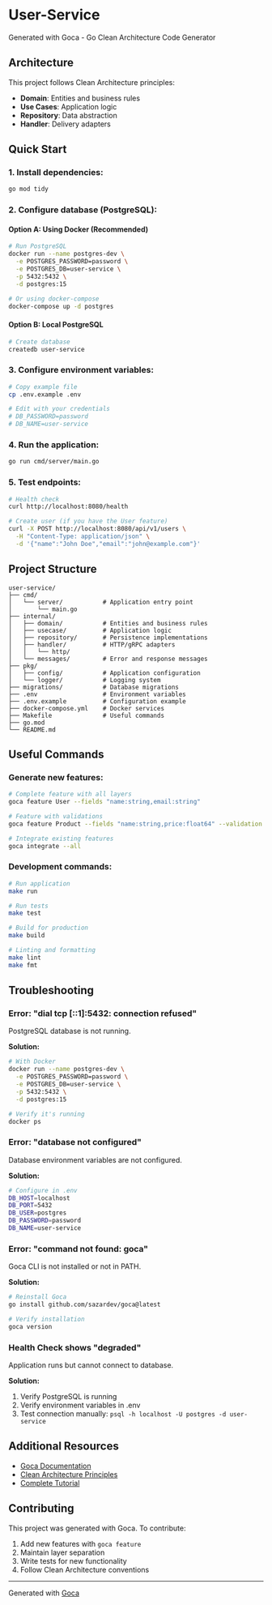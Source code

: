 # User-Service

Generated with Goca - Go Clean Architecture Code Generator

## Architecture

This project follows Clean Architecture principles:

- **Domain**: Entities and business rules  
- **Use Cases**: Application logic
- **Repository**: Data abstraction
- **Handler**: Delivery adapters

## Quick Start

### 1. Install dependencies:
```bash
go mod tidy
```


### 2. Configure database (PostgreSQL):

#### Option A: Using Docker (Recommended)
```bash
# Run PostgreSQL
docker run --name postgres-dev \
  -e POSTGRES_PASSWORD=password \
  -e POSTGRES_DB=user-service \
  -p 5432:5432 \
  -d postgres:15

# Or using docker-compose
docker-compose up -d postgres
```


#### Option B: Local PostgreSQL
```bash
# Create database
createdb user-service
```


### 3. Configure environment variables:
```bash
# Copy example file
cp .env.example .env

# Edit with your credentials
# DB_PASSWORD=password
# DB_NAME=user-service
```


### 4. Run the application:
```bash
go run cmd/server/main.go
```


### 5. Test endpoints:
```bash
# Health check
curl http://localhost:8080/health

# Create user (if you have the User feature)
curl -X POST http://localhost:8080/api/v1/users \
  -H "Content-Type: application/json" \
  -d '{"name":"John Doe","email":"john@example.com"}'
```


## Project Structure

```
user-service/
├── cmd/
│   └── server/           # Application entry point
│       └── main.go
├── internal/
│   ├── domain/           # Entities and business rules
│   ├── usecase/          # Application logic
│   ├── repository/       # Persistence implementations
│   ├── handler/          # HTTP/gRPC adapters
│   │   └── http/
│   └── messages/         # Error and response messages
├── pkg/
│   ├── config/           # Application configuration
│   └── logger/           # Logging system
├── migrations/           # Database migrations
├── .env                  # Environment variables
├── .env.example          # Configuration example
├── docker-compose.yml    # Docker services
├── Makefile              # Useful commands
├── go.mod
└── README.md
```


## Useful Commands

### Generate new features:
```bash
# Complete feature with all layers
goca feature User --fields "name:string,email:string"

# Feature with validations
goca feature Product --fields "name:string,price:float64" --validation

# Integrate existing features
goca integrate --all
```


### Development commands:
```bash
# Run application
make run

# Run tests
make test

# Build for production
make build

# Linting and formatting
make lint
make fmt
```


## Troubleshooting

### Error: "dial tcp [::1]:5432: connection refused"
PostgreSQL database is not running. 

**Solution:**
```bash
# With Docker
docker run --name postgres-dev \
  -e POSTGRES_PASSWORD=password \
  -e POSTGRES_DB=user-service \
  -p 5432:5432 \
  -d postgres:15

# Verify it's running
docker ps
```


### Error: "database not configured"
Database environment variables are not configured.

**Solution:**
```bash
# Configure in .env
DB_HOST=localhost
DB_PORT=5432
DB_USER=postgres
DB_PASSWORD=password
DB_NAME=user-service
```


### Error: "command not found: goca"
Goca CLI is not installed or not in PATH.

**Solution:**
```bash
# Reinstall Goca
go install github.com/sazardev/goca@latest

# Verify installation
goca version
```


### Health Check shows "degraded"
Application runs but cannot connect to database.

**Solution:**
1. Verify PostgreSQL is running
2. Verify environment variables in .env
3. Test connection manually: `psql -h localhost -U postgres -d user-service`

## Additional Resources

- [Goca Documentation](https://github.com/sazardev/goca)
- [Clean Architecture Principles](https://blog.cleancoder.com/uncle-bob/2012/08/13/the-clean-architecture.html)
- [Complete Tutorial](https://github.com/sazardev/goca/wiki/Complete-Tutorial)

## Contributing

This project was generated with Goca. To contribute:

1. Add new features with `goca feature`
2. Maintain layer separation
3. Write tests for new functionality
4. Follow Clean Architecture conventions

---

Generated with [Goca](https://github.com/sazardev/goca)
